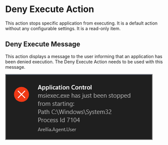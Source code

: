 [title]: # (Deny Execute)
[tags]: # (action)
[priority]: # (5)
# Deny Execute Action

This action stops specific application from executing. It is a default action without any configurable settings. It is a read-only item.

## Deny Execute Message

This action displays a message to the user informing that an application has been denied execution. The Deny Execute Action needs to be used with this message.

![Default Deny Execute Message](msgs/images/deny-exe-msg.png "Default Deny Execute Message")
